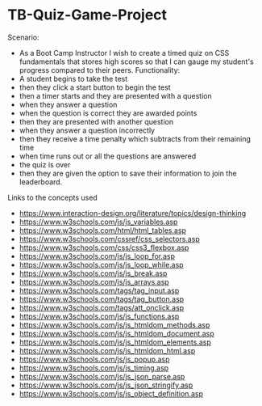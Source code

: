 # TB-Quiz-Game-Project
Scenario:
- As a Boot Camp Instructor
I wish to create a timed quiz on CSS fundamentals that stores high scores
so that I can gauge my student's progress compared to their peers.
Functionality:
- A student begins to take the test
- then they click a start button to begin the test
- then a timer starts and they are presented with a question
- when they answer a question
- when the question is correct they are awarded points
- then they are presented with another question
- when they answer a question incorrectly
- then they receive a time penalty which subtracts from their remaining time
- when time runs out or all the questions are answered
- the quiz is over
- then they are given the option to save their information to join the leaderboard.

Links to the concepts used
- https://www.interaction-design.org/literature/topics/design-thinking
- https://www.w3schools.com/js/js_variables.asp 
- https://www.w3schools.com/html/html_tables.asp 
- https://www.w3schools.com/cssref/css_selectors.asp 
- https://www.w3schools.com/css/css3_flexbox.asp 
- https://www.w3schools.com/js/js_loop_for.asp 
- https://www.w3schools.com/js/js_loop_while.asp 
- https://www.w3schools.com/js/js_break.asp 
- https://www.w3schools.com/js/js_arrays.asp 
- https://www.w3schools.com/tags/tag_input.asp 
- https://www.w3schools.com/tags/tag_button.asp 
- https://www.w3schools.com/tags/att_onclick.asp 
- https://www.w3schools.com/js/js_functions.asp 
- https://www.w3schools.com/js/js_htmldom_methods.asp 
- https://www.w3schools.com/js/js_htmldom_document.asp 
- https://www.w3schools.com/js/js_htmldom_elements.asp 
- https://www.w3schools.com/js/js_htmldom_html.asp 
- https://www.w3schools.com/js/js_popup.asp 
- https://www.w3schools.com/js/js_timing.asp
- https://www.w3schools.com/js/js_json_parse.asp 
- https://www.w3schools.com/js/js_json_stringify.asp 
- https://www.w3schools.com/js/js_object_definition.asp

